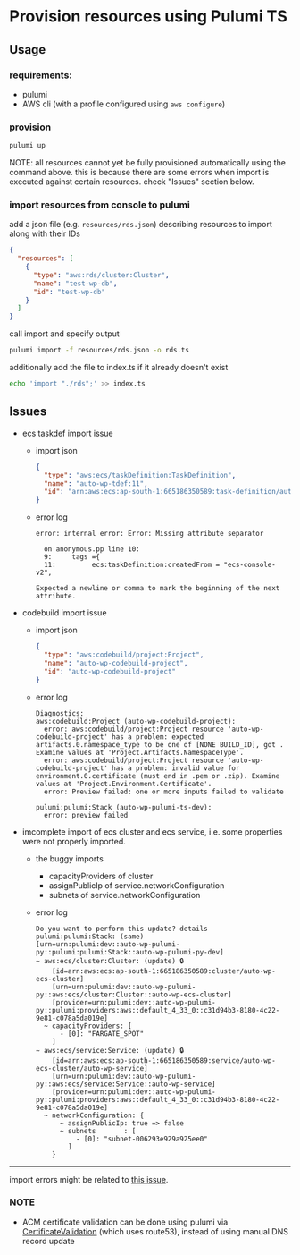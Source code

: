 # Provision resources using Pulumi TS

## Usage

### requirements:

- pulumi
- AWS cli (with a profile configured using `aws configure`)

### provision

```sh
pulumi up
```

NOTE: all resources cannot yet be fully provisioned automatically using the command above. this is because there are some errors when import is executed against certain resources. check "Issues" section below.

### import resources from console to pulumi

add a json file (e.g. `resources/rds.json`) describing resources to import along with their IDs

```json
{
  "resources": [
    {
      "type": "aws:rds/cluster:Cluster",
      "name": "test-wp-db",
      "id": "test-wp-db"
    }
  ]
}
```

call import and specify output

```sh
pulumi import -f resources/rds.json -o rds.ts
```

additionally add the file to index.ts if it already doesn't exist

```sh
echo 'import "./rds";' >> index.ts
```

## Issues

- ecs taskdef import issue

  - import json

    ```json
    {
      "type": "aws:ecs/taskDefinition:TaskDefinition",
      "name": "auto-wp-tdef:11",
      "id": "arn:aws:ecs:ap-south-1:665186350589:task-definition/auto-wp-tdef:11"
    }
    ```

  - error log

    ```log
    error: internal error: Error: Missing attribute separator

      on anonymous.pp line 10:
      9:     tags ={
      11:         ecs:taskDefinition:createdFrom = "ecs-console-v2",

    Expected a newline or comma to mark the beginning of the next attribute.

    ```

- codebuild import issue

  - import json

    ```json
    {
      "type": "aws:codebuild/project:Project",
      "name": "auto-wp-codebuild-project",
      "id": "auto-wp-codebuild-project"
    }
    ```

  - error log

    ```log
    Diagnostics:
    aws:codebuild:Project (auto-wp-codebuild-project):
      error: aws:codebuild/project:Project resource 'auto-wp-codebuild-project' has a problem: expected artifacts.0.namespace_type to be one of [NONE BUILD_ID], got . Examine values at 'Project.Artifacts.NamespaceType'.
      error: aws:codebuild/project:Project resource 'auto-wp-codebuild-project' has a problem: invalid value for environment.0.certificate (must end in .pem or .zip). Examine values at 'Project.Environment.Certificate'.
      error: Preview failed: one or more inputs failed to validate

    pulumi:pulumi:Stack (auto-wp-pulumi-ts-dev):
      error: preview failed
    ```

- imcomplete import of ecs cluster and ecs service, i.e. some properties were not properly imported.
  - the buggy imports
    - capacityProviders of cluster
    - assignPublicIp of service.networkConfiguration
    - subnets of service.networkConfiguration

  - error log

    ```log
    Do you want to perform this update? details
    pulumi:pulumi:Stack: (same)
    [urn=urn:pulumi:dev::auto-wp-pulumi-py::pulumi:pulumi:Stack::auto-wp-pulumi-py-dev]
    ~ aws:ecs/cluster:Cluster: (update) 🔒
        [id=arn:aws:ecs:ap-south-1:665186350589:cluster/auto-wp-ecs-cluster]
        [urn=urn:pulumi:dev::auto-wp-pulumi-py::aws:ecs/cluster:Cluster::auto-wp-ecs-cluster]
        [provider=urn:pulumi:dev::auto-wp-pulumi-py::pulumi:providers:aws::default_4_33_0::c31d94b3-8180-4c22-9e81-c078a5da019e]
      ~ capacityProviders: [
          - [0]: "FARGATE_SPOT"
        ]
    ~ aws:ecs/service:Service: (update) 🔒
        [id=arn:aws:ecs:ap-south-1:665186350589:service/auto-wp-ecs-cluster/auto-wp-service]
        [urn=urn:pulumi:dev::auto-wp-pulumi-py::aws:ecs/service:Service::auto-wp-service]
        [provider=urn:pulumi:dev::auto-wp-pulumi-py::pulumi:providers:aws::default_4_33_0::c31d94b3-8180-4c22-9e81-c078a5da019e]
      ~ networkConfiguration: {
          ~ assignPublicIp: true => false
          ~ subnets       : [
              - [0]: "subnet-006293e929a925ee0"
            ]
        }
    ```

---

import errors might be related to [this issue](https://github.com/pulumi/pulumi/issues/6146).

### NOTE

- ACM certificate validation can be done using pulumi via [CertificateValidation](https://www.pulumi.com/registry/packages/aws/api-docs/acm/certificatevalidation/) (which uses route53), instead of using manual DNS record update
